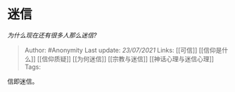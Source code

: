 # 迷信
*为什么现在还有很多人那么迷信?*

> Author: #Anonymity
Last update: *23/07/2021* 
Links: [[可信]] [[信仰是什么]] [[信仰质疑]] [[为何迷信]] [[宗教与迷信]] [[神话心理与迷信心理]]
Tags:   

 
信即迷信。



